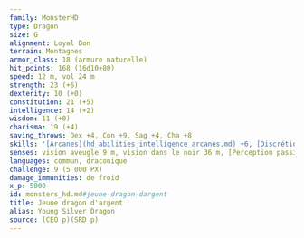 ```yaml
---
family: MonsterHD
type: Dragon
size: G
alignment: Loyal Bon
terrain: Montagnes
armor_class: 18 (armure naturelle)
hit_points: 168 (16d10+80)
speed: 12 m, vol 24 m
strength: 23 (+6)
dexterity: 10 (+0)
constitution: 21 (+5)
intelligence: 14 (+2)
wisdom: 11 (+0)
charisma: 19 (+4)
saving_throws: Dex +4, Con +9, Sag +4, Cha +8
skills: '[Arcanes](hd_abilities_intelligence_arcanes.md) +6, [Discrétion](hd_abilities_dexterity_discretion.md) +4, [Histoire](hd_abilities_intelligence_histoire.md) +6, [Perception](hd_abilities_wisdom_perception.md) +8'
senses: vision aveugle 9 m, vision dans le noir 36 m, [Perception passive](hd_abilities_dexterity_perception_passive.md) 18
languages: commun, draconique
challenge: 9 (5 000 PX)
damage_immunities: de froid
x_p: 5000
id: monsters_hd.md#jeune-dragon-dargent
title: Jeune dragon d'argent
alias: Young Silver Dragon
source: (CEO p)(SRD p)
---
```


